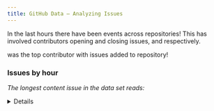 ```yaml
---
title: GitHub Data — Analyzing Issues
---
```


In the last <Value data={issue_summary} column="last_hours"/> hours there have been <b><Value data={issue_summary} column="issues" fmt="num0 auto"/></b> events across <Value data={issue_summary} column="repo_count" fmt="num0 auto"/> repositories! This has involved <Value data={issue_summary} column="actor_count" fmt="num0 auto"/> contributors opening and closing issues, <Value data={issue_summary} column="opened_events" fmt="num0 auto"/> and <Value data={issue_summary} column="closed_events" fmt="num0 auto"/> respectively.

<b><Value data={top_actor} /></b> was the top contributor with <b><Value data={top_actor_repo} column="repo_events"/></b> issues added to <b><Value data={top_actor_repo} column="repo_name"/></b> repository!

<BigValue
    data={issue_summary}
    value='issues'
    maxWidth='10em'
/>

<BigValue
    data={issue_summary}
    value='repo_count'
    maxWidth='10em'
/>

<BigValue
    data={issue_summary}
    value='actor_count'
    maxWidth='10em'
/>

### Issues by hour

<BarChart
  data={issue_count_hour}
  x="hour_of_day"
  y="issues"
  series="issue_action"
/>


_The longest content issue in the data set reads:_ <Value data={issue_content_len} />

<Details title="Definitions">

```sql issue_summary
select
  count(1) as issues,
  count(distinct actor_id) as actor_count,
  count(distinct repo_id) as repo_count,
  datediff('hour', cast(min(event_created_at) as timestamp), cast(current_timestamp as timestamp)) as last_hours,
  count(1) filter(where issue_action = 'opened') as opened_events,
  count(1) filter(where issue_action = 'closed') as closed_events
from databricks.github_data_issue_events
```

<!-- Actor summary -->

```sql top_actor
select
  actor_login,
  count(1) as actor_events
from databricks.github_data_issue_events
group by actor_login
having actor_events > 1
order by actor_login desc
limit 1
```

```sql top_actor_repo
select repo_name,
  count(1) as repo_events
from databricks.github_data_issue_events
where actor_login = (select actor_login from (${top_actor}) as top_actor)
group by repo_name
limit 1
```

```sql issue_content_len
select
  left(issue_body, 400) as content_summary,
  issue_body,
  length(issue_body) as issue_body_len
from databricks.github_data_issue_events
order by issue_body_len desc
limit 1
```

```sql issue_count
select count(1) as issues, event_created_at, 
  count(1) - count(1) filter(where issue_created_at < cast(current_timestamp as timestamp) - interval 1 day) as count_day_prior
from databricks.github_data_issue_events
group by event_created_at
```

```sql issue_count_hour
select
  date_trunc('hour', cast(event_created_at as timestamp)) as hour_of_day,
  case
    when issue_action = 'opened' then 'Opened'
    when issue_action = 'closed' then 'Closed'
    else issue_action
  end as issue_action,
  count(1) as issues
from databricks.github_data_issue_events
group by hour_of_day, issue_action
order by hour_of_day
```


</Details>